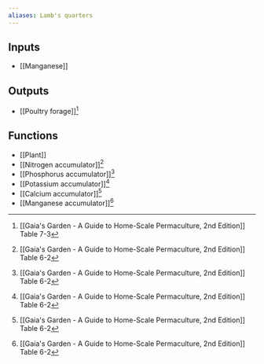 ```yaml
---
aliases: Lamb's quarters
---
```

## Inputs
- [[Manganese]]

## Outputs
- [[Poultry forage]][^1]

## Functions
- [[Plant]]
- [[Nitrogen accumulator]][^2]
- [[Phosphorus accumulator]][^2]
- [[Potassium accumulator]][^2]
- [[Calcium accumulator]][^2]
- [[Manganese accumulator]][^2]

[^1]: [[Gaia's Garden - A Guide to Home-Scale Permaculture, 2nd Edition]] Table 7-3
[^2]: [[Gaia's Garden - A Guide to Home-Scale Permaculture, 2nd Edition]] Table 6-2
